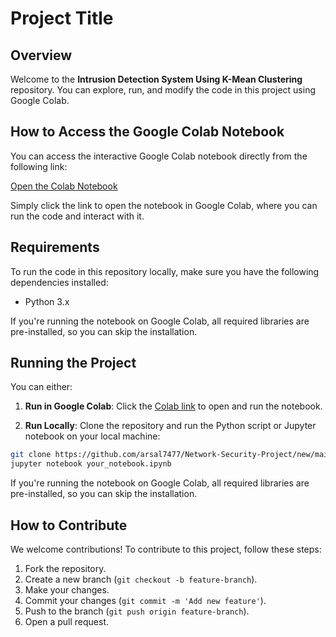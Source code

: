 # Project Title

## Overview

Welcome to the **Intrusion Detection System Using K-Mean Clustering** repository. You can explore, run, and modify the code in this project using Google Colab.

## How to Access the Google Colab Notebook

You can access the interactive Google Colab notebook directly from the following link:

[Open the Colab Notebook](https://colab.research.google.com/drive/1wRPE5mRL40djqGV40lz55l9NJpMvTO_A)

Simply click the link to open the notebook in Google Colab, where you can run the code and interact with it.

## Requirements

To run the code in this repository locally, make sure you have the following dependencies installed:

- Python 3.x


If you're running the notebook on Google Colab, all required libraries are pre-installed, so you can skip the installation.

## Running the Project

You can either:

1. **Run in Google Colab**: Click the [Colab link](https://colab.research.google.com/drive/1wRPE5mRL40djqGV40lz55l9NJpMvTO_A) to open and run the notebook.

2. **Run Locally**: Clone the repository and run the Python script or Jupyter notebook on your local machine:

```bash
git clone https://github.com/arsal7477/Network-Security-Project/new/main
jupyter notebook your_notebook.ipynb
```

If you're running the notebook on Google Colab, all required libraries are pre-installed, so you can skip the installation.

## How to Contribute

We welcome contributions! To contribute to this project, follow these steps:

1. Fork the repository.
2. Create a new branch (`git checkout -b feature-branch`).
3. Make your changes.
4. Commit your changes (`git commit -m 'Add new feature'`).
5. Push to the branch (`git push origin feature-branch`).
6. Open a pull request.
